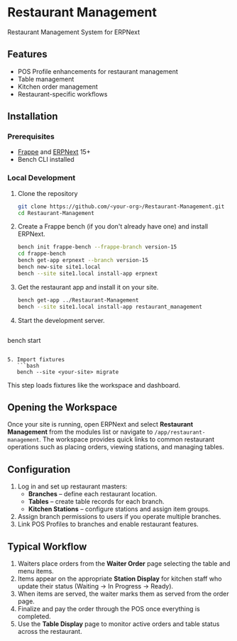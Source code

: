 # Restaurant Management

Restaurant Management System for ERPNext

## Features

- POS Profile enhancements for restaurant management
- Table management
- Kitchen order management
- Restaurant-specific workflows

## Installation

### Prerequisites

- [Frappe](https://frappeframework.com/) and [ERPNext](https://erpnext.com) 15+
- Bench CLI installed

### Local Development

1. Clone the repository
   ```bash
   git clone https://github.com/<your-org>/Restaurant-Management.git
   cd Restaurant-Management
   ```
2. Create a Frappe bench (if you don't already have one) and install ERPNext.
   ```bash
   bench init frappe-bench --frappe-branch version-15
   cd frappe-bench
   bench get-app erpnext --branch version-15
   bench new-site site1.local
   bench --site site1.local install-app erpnext
   ```
3. Get the restaurant app and install it on your site.
   ```bash
   bench get-app ../Restaurant-Management
   bench --site site1.local install-app restaurant_management
   ```
4. Start the development server.
   ```bash
bench start
```

5. Import fixtures
   ```bash
   bench --site <your-site> migrate
   ```
   This step loads fixtures like the workspace and dashboard.

## Opening the Workspace

Once your site is running, open ERPNext and select **Restaurant Management** from the modules list or navigate to `/app/restaurant-management`. The workspace provides quick links to common restaurant operations such as placing orders, viewing stations, and managing tables.

## Configuration

1. Log in and set up restaurant masters:
   - **Branches** – define each restaurant location.
   - **Tables** – create table records for each branch.
   - **Kitchen Stations** – configure stations and assign item groups.
2. Assign branch permissions to users if you operate multiple branches.
3. Link POS Profiles to branches and enable restaurant features.

## Typical Workflow

1. Waiters place orders from the **Waiter Order** page selecting the table and menu items.
2. Items appear on the appropriate **Station Display** for kitchen staff who update their status (Waiting → In Progress → Ready).
3. When items are served, the waiter marks them as served from the order page.
4. Finalize and pay the order through the POS once everything is completed.
5. Use the **Table Display** page to monitor active orders and table status across the restaurant.
